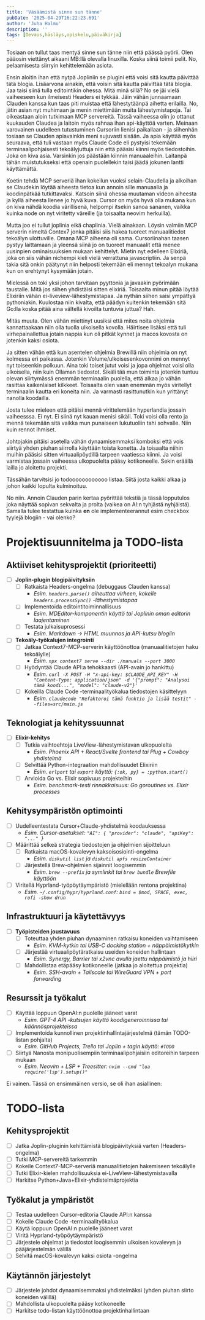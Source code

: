 ```yaml
---
title: 'Väsäämistä sinne sun tänne'
pubDate: '2025-04-29T16:22:23.691'
author: 'Juha Halmu'
description: ''
tags: [Devaus,häsläys,opiskelu,päiväkirja]
---
```

Tosiaan on tullut taas mentyä sinne sun tänne niin että päässä pyörii. Olen pääosin viettänyt aikaani MB:llä olevalla linuxilla. Koska siinä toimii pelit. No, pelaamisesta siirryin kehittelemään asiota. 

Ensin aloitin ihan että nytpä Jopliniin se plugini että voisi sitä kautta päivittää tätä blogia. Lisäarvona ainakin, että voisin sitä kautta päivittää tätä blogia. Jaa taisi siinä tulla editointikin ohessa. Mitä minä sillä? No se jäi vielä vaiheeseen kun ilmeisesti Headers ei tykkää. Jäin vähän junnaamaan Clauden kanssa kun taas piti muistaa että lähestytäänpä aihetta erilailla. No, jätin asian nyt muhimaan ja menin miettimään muita lähestymistapoja. Tai oikeastaan aloin tutkimaan MCP servereitä. Tässä vaiheessa olin jo ottanut kuukauden Claudea ja laitoin myös rahnaa ihan api-käyttöä varten. Meinaan varovainen uudelleen tutustuminen Cursoriin lienisi paikallaan - ja siihenhän tosiaan se Clauden apiavainkin meni sujuvasti sisään. Ja apia käyttää myös seuraava, että tuli vastaan myös Claude Code eli pystyisi tekemään terminaalipohjaisesti tekoälyjuttuja niin että pääsisi kiinni myös tiedostoihin. Joka on kiva asia. Varsinkin jos päästään kiinnin manuaaleihin. Laitanpä tähän muistutukseksi että openain puolellekin taisi jäädä jokunen lantti käyttämättä.  

Koetin tehdä MCP serveriä ihan kokeilun vuoksi selain-Claudella ja alkoihan se Claudekin löytää aiheesta tietoa kun annoin sille manuaalia ja koodinpätkää tutkittavaksi. Katsoin siinä ohessa muutaman videon aiheesta ja kyllä aiheesta lienee jo hyvä kuva. Cursor on myös hyvä olla mukana kun on kiva nähdä koodia värillisenä, helpompi itsekin sanoa sananen, vaikka kuinka node on nyt viritetty väreille (ja toisaalta neovim herkuilla). 

Mutta joo ei tullut joplinia eikä chaplinia. Vielä ainakaan. Löysin valmiin MCP serverin nimeltä Contex7 jonka pitäisi siis hakea tuoreet manuaalitiedot tekoälyn ulottuville. Omana MCP aiheena oli sama. Cursoriinahan taasen pystyy laittamaan ja yleensä siinä jo on tuoreet manuaalit että menee uusinpien ominaisuuksien mukaan kehittelyt. Mietin nyt edelleen Elixiriä, joka on siis vähän nichempi kieli vielä verrattuna javascriptiin. Ja senpä takia sitä onkin päätynyt niin helposti tekemään eli mennyt tekoalyn mukana kun on erehtynyt kysymään jotain. 

Mielessä on toki yksi johon tarvitaan pyyttonia ja javaakin pyörimään taustalle. Mitä jos siihen yhdistäisi sitten elixiriä. Toisaalta minun pitää löytää Elixiriin vähän ei-liveview-lähestymistapaa. Ja nythän siihen saisi ympättyä pythoniakin. Kuulostaa niin kivalta, että päädyn kuitenkin tekemään sitä Go:lla koska pitää aina vältellä kivoilta tuntuvia juttua? Hah.

Mitäs muuta. Olen vähän miettinyt uusiksi että mites noita ohjelmia kannattaakaan niin olla tuolla ulkoisella kovolla. Häirtisee lisäksi että tuli virhepainallettua jotain nappia kun oli pitkät kynnet ja macos kovosta on jotenkin kaksi osiota. 

Ja sitten vähän että kun asentelen ohjelmia Brewillä niin ohjelmia on nyt kolmessa eri paikassa. Jotenkin Volume/ulkoisesenkovonnimi on mennyt nyt toiseenkin polkuun. Aina toki toiset jutut voisi ja jopa ohjelmat voisi olla ulkoisella, niin kuin Ollaman tiedostot. Sikäli tää mun toiminta jotenkin tuntuu olevan siirtymässä enemmän terminaalin puolella, että alkaa jo vähän rasittaa kaikenlaiset kilkkeet. Toisaalta olen vaan enemmän myös viritellyt terminaalin kautta eri koneita niin. Ja varmasti rasittunutkin kun yrittänyt nanolla koodailla. 

Josta tulee mieleen että pitäisi mennä virittelemään hyperlandia jossain vaiheesssa. Ei nyt. Ei siinä nyt kauan menisi sikäli. Toki voisi olla rento ja mennä tekemään sitä vaikka mun punaiseen lukutuoliin tahi sohvalle. Niin kuin rennot ihmiset.  

Johtojakin pitäisi asetella vähän dynaamisemmaksi komboksi että vois siirtyä yhden piuhan siirrolla käyttään toista konetta. Ja toisaalta niihin muihin pääsisi sitten virtuaalipöydillä tarpeen vaatiessa kiinni.  Ja voisi varmistaa jossain vaiheessa ulkopuolelta pääsy kotikoneelle. Sekin eräällä lailla jo aloitettu projekti. 

Tässähän tarvitsisi jo todoooooooooooo listaa. Siitä josta kaikki alkaa ja johon kaikki lopulta kulminoituu. 

No niin. Annoin Clauden parin kertaa pyörittää tekstiä ja tässä lopputulos joka näyttää sopivan sekvalta ja prolta (vaikea on AI:n tyhjästä nyhjäistä). Samalla tulee testattua kuinka **en** ole implementeerannut esim checkbox tyylejä blogiin - vai olenko?

# Projektisuunnitelma ja TODO-lista

## Aktiiviset kehitysprojektit (prioriteetti)
- [ ] **Joplin-plugin blogipäivityksiin**
  - [ ] Ratkaista Headers-ongelma (debuggaus Clauden kanssa)
    - *Esim. `headers.parse()` aiheuttaa virheen, kokeile `headers.processSync()` -lähestymistapaa*
  - [ ] Implementoida editointitoiminnallisuus
    - *Esim. MDEditor-komponentin käyttö tai Joplinin oman editorin laajentaminen*
  - [ ] Testata julkaisuprosessi
    - *Esim. Markdown → HTML muunnos ja API-kutsu blogiin*

- [ ] **Tekoäly-työkalujen integrointi**
  - [ ] Jatkaa Context7-MCP-serverin käyttöönottoa (manuaalitietojen haku tekoälylle)
    - *Esim. `npx context7 serve --dir ./manuals --port 3000`*
  - [ ] Hyödyntää Claude API:a tehokkaasti (API-avain jo hankittu)
    - *Esim. `curl -X POST -H "x-api-key: $CLAUDE_API_KEY" -H "Content-Type: application/json" -d '{"prompt": "Analysoi tämä koodi...", "model": "claude-v2"}'`*
  - [ ] Kokeilla Claude Code -terminaalityökalua tiedostojen käsittelyyn
    - *Esim. `claudecode "Refaktoroi tämä funktio ja lisää testit" --files=src/main.js`*

## Teknologiat ja kehityssuunnat
- [ ] **Elixir-kehitys**
  - [ ] Tutkia vaihtoehtoja LiveView-lähestymistavan ulkopuolelta
    - *Esim. Phoenix API + React/Svelte frontend tai Plug + Cowboy yhdistelmä*
  - [ ] Selvittää Python-integraation mahdollisuudet Elixiriin
    - *Esim. `erlport` tai `export` käyttö: `{:ok, py} = :python.start()`*
  - [ ] Arvioida Go vs. Elixir sopivuus projekteihin
    - *Esim. benchmark-testi rinnakkaisuus: Go goroutines vs. Elixir processes*

## Kehitysympäristön optimointi
- [ ] Uudelleentestata Cursor+Claude-yhdistelmä koodauksessa
  - *Esim. Cursor-asetukset: `"AI": { "provider": "claude", "apiKey": "..." }`*
- [ ] Määrittää selkeä strategia tiedostojen ja ohjelmien sijoitteluun
  - [ ] Ratkaista macOS-kovalevyn kaksoisosiointi-ongelma
    - *Esim. `diskutil list` ja `diskutil apfs resizeContainer`*
  - [ ] Järjestellä Brew-ohjelmien sijainnit loogisemmin
    - *Esim. `brew --prefix` ja symlinkit tai `brew bundle` Brewfile käyttöön*
- [ ] Viritellä Hyprland-työpöytäympäristö (mielellään rentona projektina)
  - *Esim. `~/.config/hypr/hyprland.conf`: `bind = $mod, SPACE, exec, rofi -show drun`*

## Infrastruktuuri ja käytettävyys
- [ ] **Työpisteiden joustavuus**
  - [ ] Toteuttaa yhden piuhan dynaaminen ratkaisu koneiden vaihtamiseen
    - *Esim. KVM-kytkin tai USB-C docking station + näppäimistökytkin*
  - [ ] Järjestää virtuaalipöytäratkaisu useiden koneiden hallintaan
    - *Esim. Synergy, Barrier tai x2vnc avulla jaettu näppäimistö ja hiiri*
  - [ ] Mahdollistaa etäpääsy kotikoneelle (jatkaa jo aloitettua projektia)
    - *Esim. SSH-avain + Tailscale tai WireGuard VPN + port forwarding*

## Resurssit ja työkalut
- [ ] Käyttää loppuun OpenAI:n puolelle jääneet varat
  - *Esim. GPT-4 API -kutsujen käyttö koodigeneroinnissa tai käännösprojekteissa*
- [ ] Implementoida kunnollinen projektinhallintajärjestelmä (tämän TODO-listan pohjalta)
  - *Esim. GitHub Projects, Trello tai Joplin + tagin käyttö: `#TODO`*
- [ ] Siirtyä Nanosta monipuolisempiin terminaalipohjaisiin editoreihin tarpeen mukaan
  - *Esim. Neovim + LSP + Treesitter: `nvim --cmd "lua require('lsp').setup()"`*


Ei vainen. Tässä on ensimmäinen versio, se oli ihan asiallinen:

# TODO-lista

## Kehitysprojektit
- [ ] Jatka Joplin-pluginin kehittämistä blogipäivityksiä varten (Headers-ongelma)
- [ ] Tutki MCP-servereitä tarkemmin
- [ ] Kokeile Context7-MCP-serveriä manuaalitietojen hakemiseen tekoälylle
- [ ] Tutki Elixir-kielen mahdollisuuksia ei-LiveView-lähestymistavalla
- [ ] Harkitse Python+Java+Elixir-yhdistelmäprojektia

## Työkalut ja ympäristöt
- [ ] Testaa uudelleen Cursor-editoria Claude API:n kanssa
- [ ] Kokeile Claude Code -terminaalityökalua
- [ ] Käytä loppuun OpenAI:n puolelle jääneet varat
- [ ] Viritä Hyprland-työpöytäympäristö
- [ ] Järjestele ohjelmat ja tiedostot loogisemmin ulkoisen kovalevyn ja pääjärjestelmän välillä
- [ ] Selvitä macOS-kovalevyn kaksi osiota -ongelma

## Käytännön järjestelyt
- [ ] Järjestele johdot dynaamisemmaksi yhdistelmäksi (yhden piuhan siirto koneiden välillä)
- [ ] Mahdollista ulkopuolelta pääsy kotikoneelle
- [ ] Harkitse todo-listan käyttöönottoa projektinhallintaan